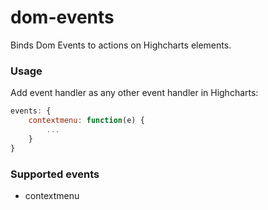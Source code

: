 # dom-events

Binds Dom Events to actions on Highcharts elements.

### Usage

Add event handler as any other event handler in Highcharts:
```js
events: {
    contextmenu: function(e) {
        ...
    }
}
```

### Supported events
- contextmenu